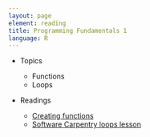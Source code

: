 ```yaml
---
layout: page
element: reading
title: Programming Fundamentals 1
language: R
---
```


* Topics

  * Functions
  * Loops

* Readings

  * [Creating functions](http://swcarpentry.github.io/r-novice-inflammation/02-func-R/)
  * [Software Carpentry loops lesson](http://swcarpentry.github.io/r-novice-inflammation/03-loops-R/)
